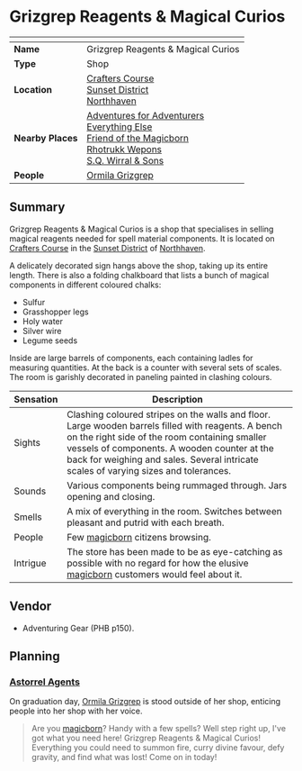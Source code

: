 # Grizgrep Reagents & Magical Curios

| []() | |
| --- | --- |
| **Name** | Grizgrep Reagents & Magical Curios |
| **Type** | Shop |
| **Location** | [Crafters Course](../../streets/crafters-course.md)<br />[Sunset District](../../districts/sunset-district.md)<br />[Northhaven](../../cities/northhaven.md) |
| **Nearby Places** | [Adventures for Adventurers](adventures-for-adventurers.md)<br />[Everything Else](everything-else.md)<br />[Friend of the Magicborn](friend-of-the-magicborn.md)<br />[Rhotrukk Wepons](rhotrukk-wepons.md)<br />[S.Q. Wirral & Sons](sq-wirral-and-son.md) |
| **People** | [Ormila Grizgrep](../../../characters/ormila-grizgrep.md) |

## Summary

Grizgrep Reagents & Magical Curios is a shop that specialises in selling magical reagents needed for spell material components. It is located on [Crafters Course](../../streets/crafters-course.md) in the [Sunset District](../../districts/sunset-district.md) of [Northhaven](../../cities/northhaven.md).

A delicately decorated sign hangs above the shop, taking up its entire length. There is also a folding chalkboard that lists a bunch of magical components in different coloured chalks:

- Sulfur
- Grasshopper legs
- Holy water
- Silver wire
- Legume seeds

Inside are large barrels of components, each containing ladles for measuring quantities. At the back is a counter with several sets of scales. The room is garishly decorated in paneling painted in clashing colours.

| Sensation | Description |
| ---- | --- |
| Sights | Clashing coloured stripes on the walls and floor. Large wooden barrels filled with reagents. A bench on the right side of the room containing smaller vessels of components. A wooden counter at the back for weighing and sales. Several intricate scales of varying sizes and tolerances. |
| Sounds | Various components being rummaged through. Jars opening and closing. |
| Smells | A mix of everything in the room. Switches between pleasant and putrid with each breath. |
| People | Few [magicborn](../../../civilisations/kingdom-of-astor/magicborn.md) citizens browsing. |
| Intrigue | The store has been made to be as eye-catching as possible with no regard for how the elusive [magicborn](../../../civilisations/kingdom-of-astor/magicborn.md) customers would feel about it. |

## Vendor

- Adventuring Gear (PHB p150).

## Planning

### [Astorrel Agents](../../../campaigns/astorrel-agents.md)

On graduation day, [Ormila Grizgrep](../../../characters/ormila-grizgrep.md) is stood outside of her shop, enticing people into her shop with her voice.

> Are you [magicborn](../../../civilisations/kingdom-of-astor/magicborn.md)? Handy with a few spells? Well step right up, I've got what you need here! Grizgrep Reagents & Magical Curios! Everything you could need to summon fire, curry divine favour, defy gravity, and find what was lost! Come on in today!
